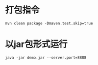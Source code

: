 # 打包指令
`mvn clean package -Dmaven.test.skip=true`

# 以jar包形式运行
`java -jar demo.jar --server.port=8888`